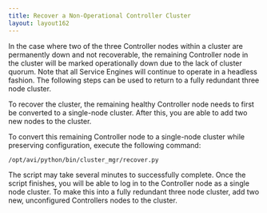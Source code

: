 ```yaml
---
title: Recover a Non-Operational Controller Cluster
layout: layout162
---
```

In the case where two of the three Controller nodes within a cluster are permanently down and not recoverable, the remaining Controller node in the cluster will be marked operationally down due to the lack of cluster quorum. Note that all Service Engines will continue to operate in a headless fashion. The following steps can be used to return to a fully redundant three node cluster.

To recover the cluster, the remaining healthy Controller node needs to first be converted to a single-node cluster. After this, you are able to add two new nodes to the cluster.

To convert this remaining Controller node to a single-node cluster while preserving configuration, execute the following command:

<pre class="command-line language-bash" data-prompt="root@avi-controller#"><code>/opt/avi/python/bin/cluster_mgr/recover.py</code></pre> 

The script may take several minutes to successfully complete. Once the script finishes, you will be able to log in to the Controller node as a single node cluster. To make this into a fully redundant three node cluster, add two new, unconfigured Controllers nodes to the cluster.

